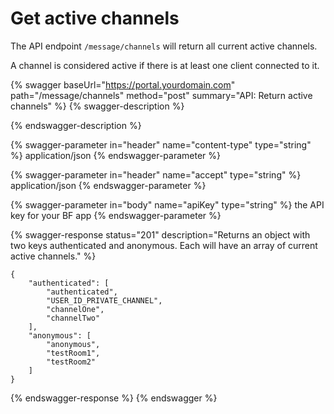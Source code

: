 # Get active channels

The API endpoint `/message/channels` will return all current active channels.

A channel is considered active if there is at least one client connected to it.

{% swagger baseUrl="https://portal.yourdomain.com" path="/message/channels" method="post" summary="API: Return active channels" %}
{% swagger-description %}

{% endswagger-description %}

{% swagger-parameter in="header" name="content-type" type="string" %}
application/json
{% endswagger-parameter %}

{% swagger-parameter in="header" name="accept" type="string" %}
application/json
{% endswagger-parameter %}

{% swagger-parameter in="body" name="apiKey" type="string" %}
the API key for your BF app
{% endswagger-parameter %}

{% swagger-response status="201" description="Returns an object with two keys authenticated and anonymous. Each will have an array of current active channels." %}
```
{
    "authenticated": [
        "authenticated",
        "USER_ID_PRIVATE_CHANNEL",
        "channelOne",
        "channelTwo"
    ],
    "anonymous": [
        "anonymous",
        "testRoom1",
        "testRoom2"
    ]
}
```
{% endswagger-response %}
{% endswagger %}
